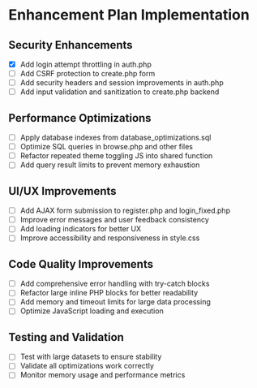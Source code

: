 # Enhancement Plan Implementation

## Security Enhancements
- [x] Add login attempt throttling in auth.php
- [ ] Add CSRF protection to create.php form
- [ ] Add security headers and session improvements in auth.php
- [ ] Add input validation and sanitization to create.php backend

## Performance Optimizations
- [ ] Apply database indexes from database_optimizations.sql
- [ ] Optimize SQL queries in browse.php and other files
- [ ] Refactor repeated theme toggling JS into shared function
- [ ] Add query result limits to prevent memory exhaustion

## UI/UX Improvements
- [ ] Add AJAX form submission to register.php and login_fixed.php
- [ ] Improve error messages and user feedback consistency
- [ ] Add loading indicators for better UX
- [ ] Improve accessibility and responsiveness in style.css

## Code Quality Improvements
- [ ] Add comprehensive error handling with try-catch blocks
- [ ] Refactor large inline PHP blocks for better readability
- [ ] Add memory and timeout limits for large data processing
- [ ] Optimize JavaScript loading and execution

## Testing and Validation
- [ ] Test with large datasets to ensure stability
- [ ] Validate all optimizations work correctly
- [ ] Monitor memory usage and performance metrics
